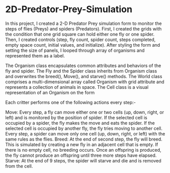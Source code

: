 # 2D-Predator-Prey-Simulation
In this project, I created a 2-D Predator Prey simulation form to monitor the steps of flies (Preys) and spiders (Predators). First, I created the grids with the condition that one grid square can hold either one fly or one spider. Then, I created controls (step, fly count, spider count, steps completed, empty space count, initial values, and initialize). After styling the form and setting the size of panels, I looped through array of organisms and represented them as a label. 

The Organism class encapsulates common attributes and behaviors of the fly and spider. 
The Fly and the Spider class inherits from Organism class and overwrites the breed(), Move(), and starve() methods. 
The World class comprises a multi-dimensional array called Organism with grid attribute and represents a collection of animals in space.
The Cell class is a visual representation of an Organism on the form

Each critter performs one of the following actions every step:-

Move: Every step, a fly can move either one or two cells (up, down, right, or left) and is monitored by the position of spider. If the selected cell is occupied by a spider, the fly makes the move and eats the spider. If the selected cell is occupied by another fly, the fly tries moving to another cell. Every step, a spider can move only one cell (up, down, right, or left) with the same rules as the flies.
Breed: At the end of second step, the fly will breed. This is simulated by creating a new fly in an adjacent cell that is empty. If there is no empty cell, no breeding occurs. Once an offspring is produced, the fly cannot produce an offspring until three more steps have elapsed.
Starve: At the end of 9 steps, the spider will starve and die and is removed from the cell.



